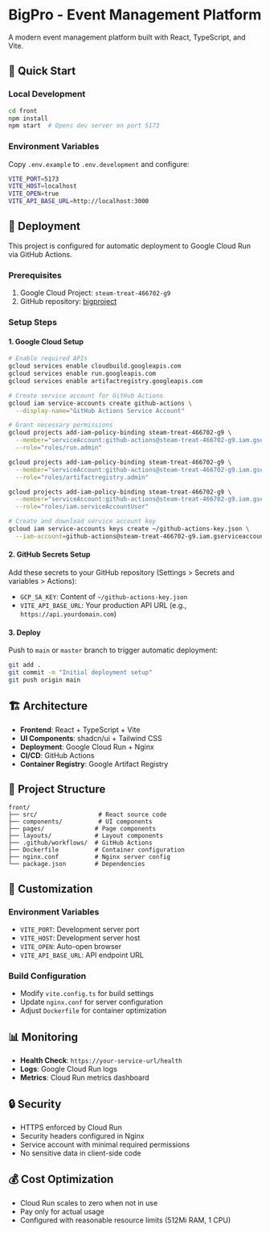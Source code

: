 # BigPro - Event Management Platform

A modern event management platform built with React, TypeScript, and Vite.

## 🚀 Quick Start

### Local Development
```bash
cd front
npm install
npm start  # Opens dev server on port 5173
```

### Environment Variables
Copy `.env.example` to `.env.development` and configure:
```bash
VITE_PORT=5173
VITE_HOST=localhost
VITE_OPEN=true
VITE_API_BASE_URL=http://localhost:3000
```

## 🚀 Deployment

This project is configured for automatic deployment to Google Cloud Run via GitHub Actions.

### Prerequisites
1. Google Cloud Project: `steam-treat-466702-g9`
2. GitHub repository: [bigproject](https://github.com/ljh8159/bigproject)

### Setup Steps

#### 1. Google Cloud Setup
```bash
# Enable required APIs
gcloud services enable cloudbuild.googleapis.com
gcloud services enable run.googleapis.com
gcloud services enable artifactregistry.googleapis.com

# Create service account for GitHub Actions
gcloud iam service-accounts create github-actions \
  --display-name="GitHub Actions Service Account"

# Grant necessary permissions
gcloud projects add-iam-policy-binding steam-treat-466702-g9 \
  --member="serviceAccount:github-actions@steam-treat-466702-g9.iam.gserviceaccount.com" \
  --role="roles/run.admin"

gcloud projects add-iam-policy-binding steam-treat-466702-g9 \
  --member="serviceAccount:github-actions@steam-treat-466702-g9.iam.gserviceaccount.com" \
  --role="roles/artifactregistry.admin"

gcloud projects add-iam-policy-binding steam-treat-466702-g9 \
  --member="serviceAccount:github-actions@steam-treat-466702-g9.iam.gserviceaccount.com" \
  --role="roles/iam.serviceAccountUser"

# Create and download service account key
gcloud iam service-accounts keys create ~/github-actions-key.json \
  --iam-account=github-actions@steam-treat-466702-g9.iam.gserviceaccount.com
```

#### 2. GitHub Secrets Setup
Add these secrets to your GitHub repository (Settings > Secrets and variables > Actions):

- `GCP_SA_KEY`: Content of `~/github-actions-key.json`
- `VITE_API_BASE_URL`: Your production API URL (e.g., `https://api.yourdomain.com`)

#### 3. Deploy
Push to `main` or `master` branch to trigger automatic deployment:
```bash
git add .
git commit -m "Initial deployment setup"
git push origin main
```

## 🏗️ Architecture

- **Frontend**: React + TypeScript + Vite
- **UI Components**: shadcn/ui + Tailwind CSS
- **Deployment**: Google Cloud Run + Nginx
- **CI/CD**: GitHub Actions
- **Container Registry**: Google Artifact Registry

## 📁 Project Structure

```
front/
├── src/                 # React source code
├── components/          # UI components
├── pages/              # Page components
├── layouts/            # Layout components
├── .github/workflows/  # GitHub Actions
├── Dockerfile          # Container configuration
├── nginx.conf          # Nginx server config
└── package.json        # Dependencies
```

## 🔧 Customization

### Environment Variables
- `VITE_PORT`: Development server port
- `VITE_HOST`: Development server host
- `VITE_OPEN`: Auto-open browser
- `VITE_API_BASE_URL`: API endpoint URL

### Build Configuration
- Modify `vite.config.ts` for build settings
- Update `nginx.conf` for server configuration
- Adjust `Dockerfile` for container optimization

## 📊 Monitoring

- **Health Check**: `https://your-service-url/health`
- **Logs**: Google Cloud Run logs
- **Metrics**: Cloud Run metrics dashboard

## 🔒 Security

- HTTPS enforced by Cloud Run
- Security headers configured in Nginx
- Service account with minimal required permissions
- No sensitive data in client-side code

## 💰 Cost Optimization

- Cloud Run scales to zero when not in use
- Pay only for actual usage
- Configured with reasonable resource limits (512Mi RAM, 1 CPU)
